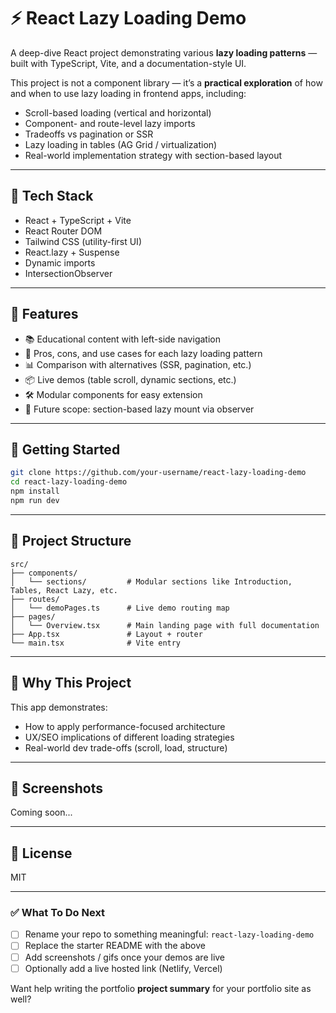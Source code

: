 # ⚡ React Lazy Loading Demo

A deep-dive React project demonstrating various **lazy loading patterns** — built with TypeScript, Vite, and a documentation-style UI.

This project is not a component library — it’s a **practical exploration** of how and when to use lazy loading in frontend apps, including:

- Scroll-based loading (vertical and horizontal)
- Component- and route-level lazy imports
- Tradeoffs vs pagination or SSR
- Lazy loading in tables (AG Grid / virtualization)
- Real-world implementation strategy with section-based layout

---

## 🧱 Tech Stack

- React + TypeScript + Vite
- React Router DOM
- Tailwind CSS (utility-first UI)
- React.lazy + Suspense
- Dynamic imports
- IntersectionObserver

---

## 📖 Features

- 📚 Educational content with left-side navigation
- 🧠 Pros, cons, and use cases for each lazy loading pattern
- 📊 Comparison with alternatives (SSR, pagination, etc.)
- 📦 Live demos (table scroll, dynamic sections, etc.)
- 🛠️ Modular components for easy extension
- 🧪 Future scope: section-based lazy mount via observer

---

## 🚀 Getting Started

```bash
git clone https://github.com/your-username/react-lazy-loading-demo
cd react-lazy-loading-demo
npm install
npm run dev
```
---

## 📁 Project Structure

```
src/
├── components/
│   └── sections/         # Modular sections like Introduction, Tables, React Lazy, etc.
├── routes/
│   └── demoPages.ts      # Live demo routing map
├── pages/
│   └── Overview.tsx      # Main landing page with full documentation
├── App.tsx               # Layout + router
└── main.tsx              # Vite entry
```

---

## 🧠 Why This Project

This app demonstrates:

- How to apply performance-focused architecture
- UX/SEO implications of different loading strategies
- Real-world dev trade-offs (scroll, load, structure)

---

## 📸 Screenshots
Coming soon...

---

## 📌 License
MIT

---

### ✅ What To Do Next

- [ ] Rename your repo to something meaningful: `react-lazy-loading-demo`
- [ ] Replace the starter README with the above
- [ ] Add screenshots / gifs once your demos are live
- [ ] Optionally add a live hosted link (Netlify, Vercel)

Want help writing the portfolio **project summary** for your portfolio site as well?
